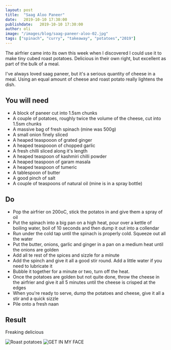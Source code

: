 ```yaml
---
layout: post
title:  "Saag Aloo Paneer"
date:   2019-10-10 17:30:00
publishdate:   2019-10-10 17:30:00
author: oli
image: "/images/blog/saag-paneer-aloo-02.jpg"
tags: ["spinach", "curry", "takeaway", "potatoes","2019"]
---
```


The airfrier came into its own this week when I discovered I could use it to make tiny cubed roast potatoes. Delicious in their own right, but excellent as part of the bulk of a meal.

I've always loved saag paneer, but it's a serious quantity of cheese in a meal.  Using an equal amount of cheese and roast potato really lightens the dish.


## You will need

* A block of paneer cut into 1.5sm chunks
* A couple of potatoes, roughly twice the volume of the cheese, cut into 1.5sm chunks
* A massive bag of fresh spinach (mine was 500g)
* A small onion finely sliced
* A heaped teaspooon of grated ginger
* A heaped teaspooon of chopped garlic
* A fresh chilli sliced along it's length
* A heaped teaspoon of kashmiri chilli powder
* A heaped teaspoon of garam masala
* A heaped teaspoon of tumeric
* A tablespoon of butter
* A good pinch of salt
* A couple of teaspoons of natural oil (mine is in a spray bottle)

## Do

* Pop the airfrier on 200oC, stick the potatos in and give them a spray of oil
* Put the spinach into a big pan on a high heat, pour over a kettle of boiling water, boil of 10 seconds and then dump it out into a collendar 
* Run under the cold tap until the spinach is properly cold.  Squeeze out all the water
* Put the butter, onions, garlic and ginger in a pan on a medium heat until the onions are golden
* Add all te rest of the spices and sizzle for a minute
* Add the spinch and give it all a good stir round.  Add a little water if you need to lubricate it
* Bubble it together for a minute or two, turn off the heat.
* Once the potatoes are golden but not quite done, throw the cheese in the airfrier and give it all 5 minutes until the cheese is crisped at the edges
* When you're ready to serve, dump the potatoes and cheese, give it all a stir and a quick sizzle
* Pile onto a fresh naan


## Result

Freaking delicious

![Roast potatoes](/images/blog/saag-paneer-aloo-01.jpg)
![GET IN MY FACE](/images/blog/saag-paneer-aloo-02.jpg)
